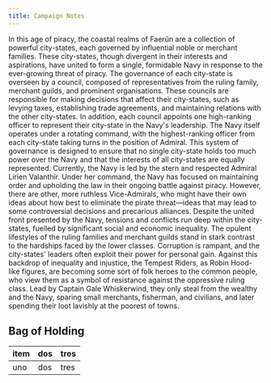 ```yaml
---
title: Campaign Notes
---
```

In this age of piracy, the coastal realms of Faerûn are a collection of powerful city-states, each governed by influential noble or merchant families. These city-states, though divergent in their interests and aspirations, have united to form a single, formidable Navy in response to the ever-growing threat of piracy.
The governance of each city-state is overseen by a council, composed of representatives from the ruling family, merchant guilds, and prominent organisations. These councils are responsible for making decisions that affect their city-states, such as levying taxes, establishing trade agreements, and maintaining relations with the other city-states. In addition, each council appoints one high-ranking officer to represent their city-state in the Navy's leadership.
The Navy itself operates under a rotating command, with the highest-ranking officer from each city-state taking turns in the position of Admiral. This system of governance is designed to ensure that no single city-state holds too much power over the Navy and that the interests of all city-states are equally represented.
Currently, the Navy is led by the stern and respected Admiral Lirien Valanthir. Under her command, the Navy has focused on maintaining order and upholding the law in their ongoing battle against piracy. However, there are other, more ruthless Vice-Admirals, who might have their own ideas about how best to eliminate the pirate threat—ideas that may lead to some controversial decisions and precarious alliances.
Despite the united front presented by the Navy, tensions and conflicts run deep within the city-states, fuelled by significant social and economic inequality. The opulent lifestyles of the ruling families and merchant guilds stand in stark contrast to the hardships faced by the lower classes. Corruption is rampant, and the city-states' leaders often exploit their power for personal gain.
Against this backdrop of inequality and injustice, the Tempest Riders, as Robin Hood-like figures, are becoming some sort of folk heroes to the common people, who view them as a symbol of resistance against the oppressive ruling class. Lead by Captain Gale Whiskerwind, they only steal from the wealthy and the Navy, sparing small merchants, fisherman, and civilians, and later spending their loot lavishly at the poorest of towns.
## Bag of Holding
| item | dos | tres |
| --- | --- | ---- |
| uno | dos | tres | 
